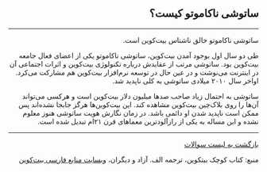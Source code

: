 <head><link rel="stylesheet" type="text/css" href="https://learnmeabitcoin.simorgh.me/assets/css/style.css">
<script src="https://code.jquery.com/jquery-1.12.4.min.js" integrity="sha256-ZosEbRLbNQzLpnKIkEdrPv7lOy9C27hHQ+Xp8a4MxAQ=" crossorigin="anonymous"></script>
<script src="https://learnmeabitcoin.simorgh.me/assets/js/respond.js"></script>    
<meta name="viewport" content="width=device-width, initial-scale=1, user-scalable=no">
</head><div class="wrapper"><section>
<div dir="rtl">
    <br/>
    <h2 id="1">ساتوشی ناکاموتو کیست؟</h2>
    <hr/>
    <p>ساتوشی ناکاموتو خالق ناشناس بیت‌کوین است.</p>
    <p>طی دو سال اول بوجود آمدن بیت‌کوین، ساتوشی ناکاموتو یکی از اعضای فعال جامعه بیت‌کوین بود. ساتوشی مرتب از عقایدش درباره تکنولوژی بیت‌کوین و اثرات اجتماعی آن در اینترنت می‌نوشت و در عین حال در توسعه نرم‌افزار بیت‌کوین هم مشارکت می‌کرد. اواخر سال ۲۰۱۰ میلادی ساتوشی به کلی ناپدید شد.</p>
    <p>ساتوشی به احتمال زیاد صاحب صدها میلیون دلار بیت‌کوین است و هرکسی می‌تواند آن‌ها را روی بلاک‌چین بیت‌کوین مشاهده کند. این بیت‌کوین‌ها هرگز جابجا نشده‌اند پس ممکن است ناپدید شدن او دائمی باشد. در زمان نگارش هویت ساتوشی هنوز معلوم نشده و این مساله به یکی از رازآلودترین معماهای قرن ۲۱ام تبدیل شده است.</p>
    <hr/>
    <a href="https://simorgh.me/faq">بازگشت به لیست سوالات</a>
    <p>منبع: کتاب کوچک بیتکوین، ترجمه الف. آزاد و دیگران، <a href="https://bitcoind.me" target="_blank">وبسایت منابع فارسی بیت‌کوین</a></p>
</div>
    </section></div>
    
